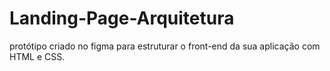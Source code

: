 # Landing-Page-Arquitetura
protótipo criado no figma para estruturar o front-end da sua aplicação com HTML e CSS.
